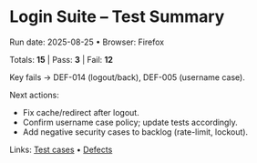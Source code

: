 # Login Suite – Test Summary
Run date: 2025-08-25 • Browser: Firefox

Totals: **15** | Pass: **3** | Fail: **12**

Key fails → DEF-014 (logout/back), DEF-005 (username case).

Next actions:
- Fix cache/redirect after logout.
- Confirm username case policy; update tests accordingly.
- Add negative security cases to backlog (rate-limit, lockout).

Links: [Test cases](./test-cases.md) • [Defects](./defects)
